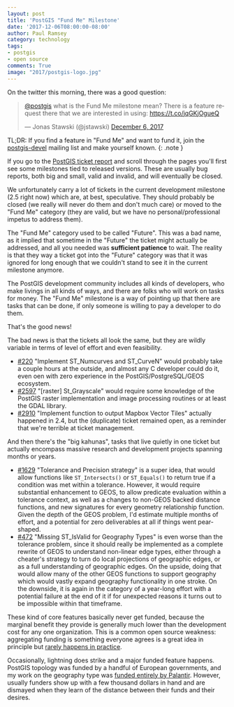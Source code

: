 ```yaml
---
layout: post
title: 'PostGIS "Fund Me" Milestone'
date: '2017-12-06T08:00:00-08:00'
author: Paul Ramsey
category: technology
tags:
- postgis
- open source
comments: True
image: "2017/postgis-logo.jpg"
---
```


On the twitter this morning, there was a good question:

<blockquote class="twitter-tweet" data-lang="en"><p lang="en" dir="ltr"><a href="https://twitter.com/postgis?ref_src=twsrc%5Etfw">@postgis</a> what is the Fund Me milestone mean? There is a feature request there that we are interested in using: <a href="https://t.co/jqGKjOgueQ">https://t.co/jqGKjOgueQ</a></p>&mdash; Jonas Stawski (@jstawski) <a href="https://twitter.com/jstawski/status/938452458698928128?ref_src=twsrc%5Etfw">December 6, 2017</a></blockquote>
<script async src="https://platform.twitter.com/widgets.js" charset="utf-8"></script>

TL;DR: If you find a feature in "Fund Me" and want to fund it, join the [postgis-devel](https://lists.osgeo.org/mailman/listinfo/postgis-devel) mailing list and make yourself known. 
{: .note }

If you go to the [PostGIS ticket report](https://trac.osgeo.org/postgis/report/3) and scroll through the pages you'll first see some milestones tied to released versions. These are usually bug reports, both big and small, valid and invalid, and will eventually be closed. 

We unfortunately carry a lot of tickets in the current development milestone (2.5 right now) which are, at best, speculative. They should probably be closed (we really will never do them and don't much care) or moved to the "Fund Me" category (they are valid, but we have no personal/professional impetus to address them).

The "Fund Me" category used to be called "Future". This was a bad name, as it implied that sometime in the "Future" the ticket might actually be addressed, and all you needed was **sufficient patience** to wait. The reality is that they way a ticket got into the "Future" category was that it was ignored for long enough that we couldn't stand to see it in the current milestone anymore. 

The PostGIS development community includes all kinds of developers, who make livings in all kinds of ways, and there are folks who will work on tasks for money. The "Fund Me" milestone is a way of pointing up that there are tasks that can be done, if only someone is willing to pay a developer to do them.

That's the good news!

The bad news is that the tickets all look the same, but they are wildly variable in terms of level of effort and even feasibility.

* [#220](https://trac.osgeo.org/postgis/ticket/220) "Implement ST_Numcurves and ST_CurveN" would probably take a couple hours at the outside, and almost any C developer could do it, even oen with zero experience in the PostGIS/PostgreSQL/GEOS ecosystem.
* [#2597](https://trac.osgeo.org/postgis/ticket/2597) "[raster] St_Grayscale" would require some knowledge of the PostGIS raster implementation and image processing routines or at least the GDAL library.
* [#2910](https://trac.osgeo.org/postgis/ticket/2910) "Implement function to output Mapbox Vector Tiles" actually happened in 2.4, but the (duplicate) ticket remained open, as a reminder that we're terrible at ticket management.

And then there's the "big kahunas", tasks that live quietly in one ticket but actually encompass massive research and development projects spanning months or years.

* [#1629](https://trac.osgeo.org/postgis/ticket/1629) "Tolerance and Precision strategy" is a super idea, that would allow functions like `ST_Intersects()` or `ST_Equals()` to return true if a condition was met within a tolerance. However, it would require substantial enhancement to GEOS, to allow predicate evaluation within a tolerance context, as well as a changes to non-GEOS backed distance functions, and new signatures for every geometry relationship function. Given the depth of the GEOS problem, I'd estimate multiple months of effort, and a potential for zero deliverables at all if things went pear-shaped.
* [#472](https://trac.osgeo.org/postgis/ticket/472) "Missing ST_IsValid for Geography Types" is even worse than the tolerance problem, since it should really be implemented as a complete rewrite of GEOS to understand non-linear edge types, either through a cheater's strategy to turn do local projections of geographic edges, or as a full understanding of geographic edges. On the upside, doing that would allow many of the other GEOS functions to support geography which would vastly expand geography functionality in one stroke. On the downside, it is again in the category of a year-long effort with a potential failure at the end of it if for unexpected reasons it turns out to be impossible within that timeframe.

These kind of core features basically never get funded, because the marginal benefit they provide is generally much lower than the development cost for any one organization. This is a common open source weakness: aggregating funding is something everyone agrees is a great idea in principle but [rarely happens in practice](http://blog.cleverelephant.ca/2005/10/concurrency-for-postgis.html). 

Occasionally, lightning does strike and a major funded feature happens. PostGIS topology was funded by a handful of European governments, and my work on the geography type was [funded entirely by Palantir](https://www.directionsmag.com/article/1638). However, usually funders show up with a few thousand dollars in hand and are dismayed when they learn of the distance between their funds and their desires.